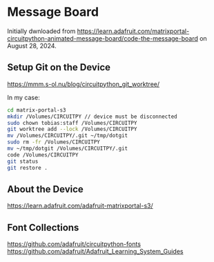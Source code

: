 # Message Board

Initially dwnloaded from <https://learn.adafruit.com/matrixportal-circuitpython-animated-message-board/code-the-message-board> on August 28, 2024.

## Setup Git on the Device

<https://mmm.s-ol.nu/blog/circuitpython_git_worktree/>

In my case:

``` bash
cd matrix-portal-s3
mkdir /Volumes/CIRCUITPY // device must be disconnected
sudo chown tobias:staff /Volumes/CIRCUITPY
git worktree add --lock /Volumes/CIRCUITPY
mv /Volumes/CIRCUITPY/.git ~/tmp/dotgit
sudo rm -fr /Volumes/CIRCUITPY
mv ~/tmp/dotgit /Volumes/CIRCUITPY/.git
code /Volumes/CIRCUITPY
git status
git restore .
```

## About the Device

<https://learn.adafruit.com/adafruit-matrixportal-s3/>

## Font Collections

<https://github.com/adafruit/circuitpython-fonts>
<https://github.com/adafruit/Adafruit_Learning_System_Guides>
